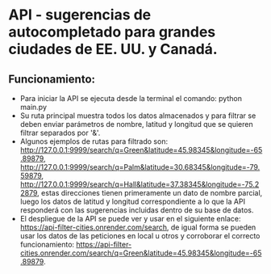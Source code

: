 # API - sugerencias de autocompletado para grandes ciudades de EE. UU. y Canadá.

## Funcionamiento:
- Para iniciar la API se ejecuta desde la terminal el comando: python main.py  
- Su ruta principal muestra todos los datos almacenados y para filtrar se deben enviar parámetros de nombre, latitud y longitud que se quieren filtrar separados por '&'.  
- Algunos ejemplos de rutas para filtrado son: http://127.0.0.1:9999/search/q=Green&latitude=45.98345&longitude=-65.89879, http://127.0.0.1:9999/search/q=Palm&latitude=30.68345&longitude=-79.59879, http://127.0.0.1:9999/search/q=Hall&latitude=37.38345&longitude=-75.22879, estas direcciones tienen primeramente un dato de nombre parcial, luego los datos de latitud y longitud correspondiente a lo que la API responderá con las sugerencias incluidas dentro de su base de datos.  
- El despliegue de la API se puede ver y usar en el siguiente enlace: https://api-filter-cities.onrender.com/search, de igual forma se pueden usar los datos de las peticiones en local u otros y corroborar el correcto funcionamiento: https://api-filter-cities.onrender.com/search/q=Green&latitude=45.98345&longitude=-65.89879.
